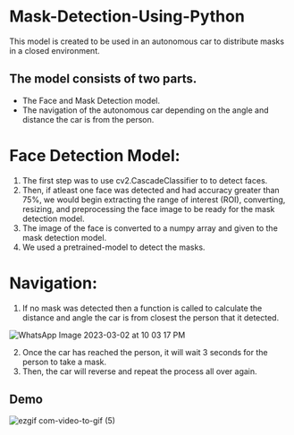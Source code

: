 # Mask-Detection-Using-Python
This model is created to be used in an autonomous car to distribute masks in a closed environment.

## The model consists of two parts. 
- The Face and Mask Detection model.
- The navigation of the autonomous car depending on the angle and distance the car is from the person.

# Face Detection Model:
1. The first step was to use cv2.CascadeClassifier to to detect faces.
2. Then, if atleast one face was detected and had accuracy greater than 75%, we would begin extracting the range of interest (ROI), converting, resizing, and preprocessing the face image to be ready for the mask detection model.
3. The image of the face is converted to a numpy array and given to the mask detection model. 
4. We used a pretrained-model to detect the masks.

# Navigation:
1. If no mask was detected then a function is called to calculate the distance and angle the car is from closest the person that it detected.

![WhatsApp Image 2023-03-02 at 10 03 17 PM](https://user-images.githubusercontent.com/88090312/222574005-e411d8a1-c81a-4942-8ad6-2325df8ad07c.jpeg)

2. Once the car has reached the person, it will wait 3 seconds for the person to take a mask.
3. Then, the car will reverse and repeat the process all over again.

## Demo
![ezgif com-video-to-gif (5)](https://user-images.githubusercontent.com/126875631/222827613-40f95121-64a7-4362-b451-47af8b6bf26f.gif)
